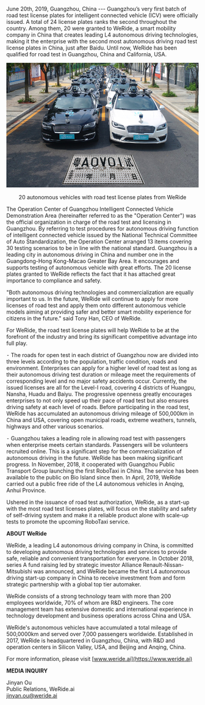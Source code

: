 June 20th, 2019, Guangzhou, China --- Guangzhou’s very first batch of road test license plates for intelligent connected vehicle (ICV) were officially issued. A total of 24 license plates ranks the second throughout the country. Among them, 20 were granted to WeRide, a smart mobility company in China that creates leading L4 autonomous driving technologies, making it the enterprise with the second most autonomous driving road test license plates in China, just after Baidu. Until now, WeRide has been qualified for road test in Guangzhou, China and California, USA.

![](src/assets/news/roadTest.jpg)
<p style="text-align: center;">20 autonomous vehicles with road test license plates from WeRide</p>

The Operation Center of Guangzhou Intelligent Connected Vehicle Demonstration Area (hereinafter referred to as the "Operation Center") was the official organization in charge of the road test and licensing in Guangzhou. By referring to test procedures for autonomous driving function of intelligent connected vehicle issued by the National Technical Committee of Auto Standardization, the Operation Center arranged 13 items covering 30 testing scenarios to be in line with the national standard. Guangzhou is a leading city in autonomous driving in China and number one in the Guangdong-Hong Kong-Macao Greater Bay Area. It encourages and supports testing of autonomous vehicle with great efforts. The 20 license plates granted to WeRide reflects the fact that it has attached great importance to compliance and safety.

"Both autonomous driving technologies and commercialization are equally important to us. In the future, WeRide will continue to apply for more licenses of road test and apply them onto different autonomous vehicle models aiming at providing safer and better smart mobility experience for citizens in the future." said Tony Han, CEO of WeRide.

For WeRide, the road test license plates will help WeRide to be at the forefront of the industry and bring its significant competitive advantage into full play.

⁃ The roads for open test in each district of Guangzhou now are divided into three levels according to the population, traffic condition, roads and environment. Enterprises can apply for a higher level of road test as long as their autonomous driving test duration or mileage meet the requirements of corresponding level and no major safety accidents occur. Currently, the issued licenses are all for the Level-I road, covering 4 districts of Huangpu, Nansha, Huadu and Baiyu. The progressive openness greatly encourages enterprises to not only speed up their pace of road test but also ensures driving safety at each level of roads. Before participating in the road test, WeRide has accumulated an autonomous driving mileage of 500,000km in China and USA, covering open municipal roads, extreme weathers, tunnels, highways and other various scenarios.

⁃ Guangzhou takes a leading role in allowing road test with passengers when enterprise meets certain standards. Passengers will be volunteers recruited online. This is a significant step for the commercialization of autonomous driving in the future. WeRide has been making significant progress. In November, 2018, it cooperated with Guangzhou Public Transport Group launching the first RoboTaxi in China. The service has been available to the public on Bio Island since then. In April, 2019, WeRide carried out a public free ride of the L4 autonomous vehicles in Anqing, Anhui Province.

Ushered in the issuance of road test authorization, WeRide, as a start-up with the most road test licenses plates, will focus on the stability and safety of self-driving system and make it a reliable product alone with scale-up tests to promote the upcoming RoboTaxi service.

**ABOUT WeRide**

WeRide, a leading L4 autonomous driving company in China, is committed to developing autonomous driving technologies and services to provide safe, reliable and convenient transportation for everyone. In October 2018, series A fund raising led by strategic investor Alliance Renault-Nissan-Mitsubishi was announced, and WeRide became the first L4 autonomous driving start-up company in China to receive investment from and form strategic partnership with a global top tier automaker.

WeRide consists of a strong technology team with more than 200 employees worldwide, 70% of whom are R&D engineers. The core management team has extensive domestic and international experience in technology development and business operations across China and USA.

WeRide's autonomous vehicles have accumulated a total mileage of 500,0000km and served over 7,000 passengers worldwide. Established in 2017, WeRide is headquartered in Guangzhou, China, with R&D and operation centers in Silicon Valley, USA, and Beijing and Anqing, China.

For more information, please visit [www.weride.ai](https://www.weride.ai)

**MEDIA INQUIRY**

Jinyan Ou
<br>
Public Relations, WeRide.ai
<br>
jinyan.ou@weride.ai 
